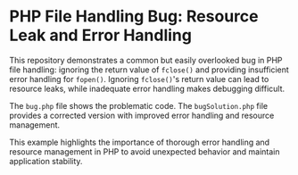 # PHP File Handling Bug: Resource Leak and Error Handling

This repository demonstrates a common but easily overlooked bug in PHP file handling:  ignoring the return value of `fclose()` and providing insufficient error handling for `fopen()`. Ignoring `fclose()`'s return value can lead to resource leaks, while inadequate error handling makes debugging difficult.

The `bug.php` file shows the problematic code.  The `bugSolution.php` file provides a corrected version with improved error handling and resource management.

This example highlights the importance of thorough error handling and resource management in PHP to avoid unexpected behavior and maintain application stability.